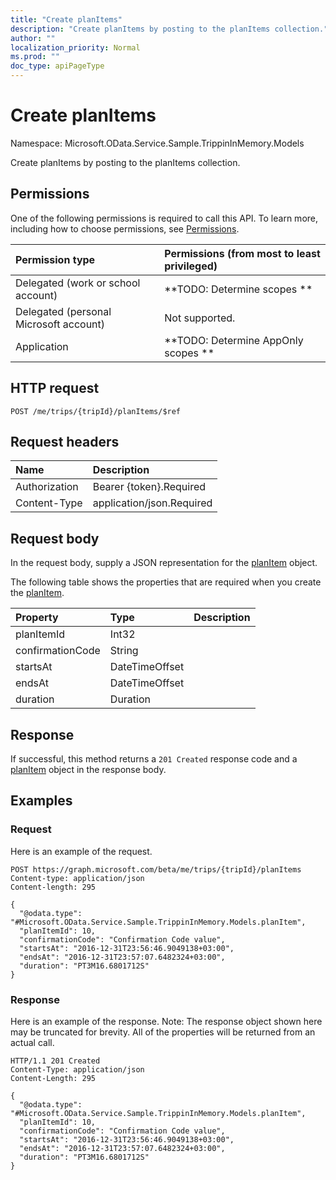 ```yaml
---
title: "Create planItems"
description: "Create planItems by posting to the planItems collection."
author: ""
localization_priority: Normal
ms.prod: ""
doc_type: apiPageType
---
```


# Create planItems

Namespace: Microsoft.OData.Service.Sample.TrippinInMemory.Models

Create planItems by posting to the planItems collection.

## Permissions
One of the following permissions is required to call this API. To learn more, including how to choose permissions, see [Permissions](/concepts/permissions-reference.md).

|Permission type|Permissions (from most to least privileged)|
|:---|:---|
|Delegated (work or school account)|**TODO: Determine scopes **|
|Delegated (personal Microsoft account)|Not supported.|
|Application|**TODO: Determine AppOnly scopes **|

## HTTP request
<!-- {
  "blockType": "ignored"
}
-->
``` http
POST /me/trips/{tripId}/planItems/$ref
```

## Request headers
|Name|Description|
|:---|:---|
|Authorization|Bearer {token}.Required|
|Content-Type|application/json.Required|

## Request body
In the request body, supply a JSON representation for the [planItem](../resources/microsoft.odata.service.sample.trippininmemory.models-planitem.md) object.

The following table shows the properties that are required when you create the [planItem](../resources/microsoft.odata.service.sample.trippininmemory.models-planitem.md).

|Property|Type|Description|
|:---|:---|:---|
|planItemId|Int32||
|confirmationCode|String||
|startsAt|DateTimeOffset||
|endsAt|DateTimeOffset||
|duration|Duration||



## Response
If successful, this method returns a `201 Created` response code and a [planItem](../resources/microsoft.odata.service.sample.trippininmemory.models-planitem.md) object in the response body.

## Examples

### Request
Here is an example of the request.
<!-- {
  "blockType": "request",
  "name": "create_planitem_from_"
}
-->
``` http
POST https://graph.microsoft.com/beta/me/trips/{tripId}/planItems
Content-type: application/json
Content-length: 295

{
  "@odata.type": "#Microsoft.OData.Service.Sample.TrippinInMemory.Models.planItem",
  "planItemId": 10,
  "confirmationCode": "Confirmation Code value",
  "startsAt": "2016-12-31T23:56:46.9049138+03:00",
  "endsAt": "2016-12-31T23:57:07.6482324+03:00",
  "duration": "PT3M16.6801712S"
}
```

### Response
Here is an example of the response. Note: The response object shown here may be truncated for brevity. All of the properties will be returned from an actual call.
<!-- {
  "blockType": "response",
  "truncated": true,
  "@odata.type": "microsoft.odata.service.sample.trippininmemory.models.planitem"
}
-->
``` http
HTTP/1.1 201 Created
Content-Type: application/json
Content-Length: 295

{
  "@odata.type": "#Microsoft.OData.Service.Sample.TrippinInMemory.Models.planItem",
  "planItemId": 10,
  "confirmationCode": "Confirmation Code value",
  "startsAt": "2016-12-31T23:56:46.9049138+03:00",
  "endsAt": "2016-12-31T23:57:07.6482324+03:00",
  "duration": "PT3M16.6801712S"
}
```

